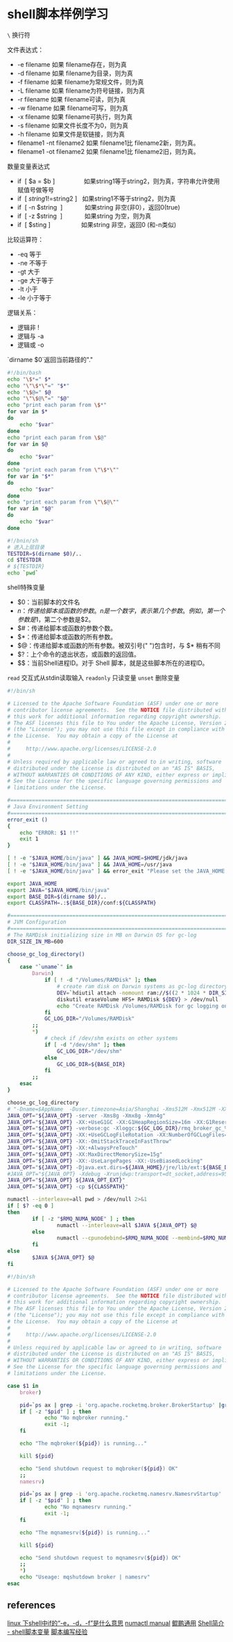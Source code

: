 # shell脚本样例学习

`\` 换行符

文件表达式：

* -e filename 如果 filename存在，则为真
* -d filename 如果 filename为目录，则为真
* -f filename 如果 filename为常规文件，则为真
* -L filename 如果 filename为符号链接，则为真
* -r filename 如果 filename可读，则为真
* -w filename 如果 filename可写，则为真
* -x filename 如果 filename可执行，则为真
* -s filename 如果文件长度不为0，则为真
* -h filename 如果文件是软链接，则为真
* filename1 -nt filename2 如果 filename1比 filename2新，则为真。
* filename1 -ot filename2 如果 filename1比 filename2旧，则为真。

数量变量表达式

* if  [ $a = $b ]                 如果string1等于string2，则为真，字符串允许使用赋值号做等号
* if  [ $string1 !=  $string2 ]   如果string1不等于string2，则为真       
* if  [ -n $string  ]             如果string 非空(非0），返回0(true)  
* if  [ -z $string  ]             如果string 为空，则为真
* if  [ $sting ]                  如果string 非空，返回0 (和-n类似)

比较运算符：

* -eq 等于
* -ne 不等于
* -gt 大于
* -ge 大于等于
* -lt 小于
* -le 小于等于

逻辑关系：

* 逻辑非 !
* 逻辑与 -a
* 逻辑或 -o

\`dirname $0\`返回当前路径的"."

~~~bash
#!/bin/bash
echo "\$*=" $*
echo "\"\$*\"=" "$*"
echo "\$@=" $@
echo "\"\$@\"=" "$@"
echo "print each param from \$*"
for var in $*
do
    echo "$var"
done
echo "print each param from \$@"
for var in $@
do
    echo "$var"
done
echo "print each param from \"\$*\""
for var in "$*"
do
    echo "$var"
done
echo "print each param from \"\$@\""
for var in "$@"
do
    echo "$var"
done
~~~

~~~bash
#!/bnin/sh
# 进入上层目录
TESTDIR=$(dirname $0)/..
cd $TESTDIR
# ${TESTDIR}
echo `pwd`
~~~

shell特殊变量

* $0：当前脚本的文件名
* $n：传递给脚本或函数的参数。n 是一个数字，表示第几个参数。例如，第一个参数是$1，第二个参数是$2。
* $#：传递给脚本或函数的参数个数。
* $*：传递给脚本或函数的所有参数。
* $@：传递给脚本或函数的所有参数。被双引号(" ")包含时，与 $* 稍有不同
* $?：上个命令的退出状态，或函数的返回值。
* $$：当前Shell进程ID。对于 Shell 脚本，就是这些脚本所在的进程ID。

`read` 交互式从stdin读取输入
`readonly` 只读变量
`unset` 删除变量

~~~bash
#!/bin/sh

# Licensed to the Apache Software Foundation (ASF) under one or more
# contributor license agreements.  See the NOTICE file distributed with
# this work for additional information regarding copyright ownership.
# The ASF licenses this file to You under the Apache License, Version 2.0
# (the "License"); you may not use this file except in compliance with
# the License.  You may obtain a copy of the License at
#
#     http://www.apache.org/licenses/LICENSE-2.0
#
# Unless required by applicable law or agreed to in writing, software
# distributed under the License is distributed on an "AS IS" BASIS,
# WITHOUT WARRANTIES OR CONDITIONS OF ANY KIND, either express or implied.
# See the License for the specific language governing permissions and
# limitations under the License.

#===========================================================================================
# Java Environment Setting
#===========================================================================================
error_exit ()
{
    echo "ERROR: $1 !!"
    exit 1
}

[ ! -e "$JAVA_HOME/bin/java" ] && JAVA_HOME=$HOME/jdk/java
[ ! -e "$JAVA_HOME/bin/java" ] && JAVA_HOME=/usr/java
[ ! -e "$JAVA_HOME/bin/java" ] && error_exit "Please set the JAVA_HOME variable in your environment, We need java(x64)!"

export JAVA_HOME
export JAVA="$JAVA_HOME/bin/java"
export BASE_DIR=$(dirname $0)/..
export CLASSPATH=.:${BASE_DIR}/conf:${CLASSPATH}

#===========================================================================================
# JVM Configuration
#===========================================================================================
# The RAMDisk initializing size in MB on Darwin OS for gc-log
DIR_SIZE_IN_MB=600

choose_gc_log_directory()
{
    case "`uname`" in
        Darwin)
            if [ ! -d "/Volumes/RAMDisk" ]; then
                # create ram disk on Darwin systems as gc-log directory
                DEV=`hdiutil attach -nomount ram://$((2 * 1024 * DIR_SIZE_IN_MB))` > /dev/null
                diskutil eraseVolume HFS+ RAMDisk ${DEV} > /dev/null
                echo "Create RAMDisk /Volumes/RAMDisk for gc logging on Darwin OS."
            fi
            GC_LOG_DIR="/Volumes/RAMDisk"
        ;;
        *)
            # check if /dev/shm exists on other systems
            if [ -d "/dev/shm" ]; then
                GC_LOG_DIR="/dev/shm"
            else
                GC_LOG_DIR=${BASE_DIR}
            fi
        ;;
    esac
}

choose_gc_log_directory
# "-Dname=$AppName  -Duser.timezone=Asia/Shanghai -Xms512M -Xmx512M -XX:PermSize=256M -XX:MaxPermSize=512M -XX:+HeapDumpOnOutOfMemoryError -XX:+PrintGCDateStamps  -XX:+PrintGCDetails -XX:NewRatio=1 -XX:SurvivorRatio=30 -XX:+UseParallelGC -XX:+UseParallelOldGC"
JAVA_OPT="${JAVA_OPT} -server -Xms8g -Xmx8g -Xmn4g"
JAVA_OPT="${JAVA_OPT} -XX:+UseG1GC -XX:G1HeapRegionSize=16m -XX:G1ReservePercent=25 -XX:InitiatingHeapOccupancyPercent=30 -XX:SoftRefLRUPolicyMSPerMB=0"
JAVA_OPT="${JAVA_OPT} -verbose:gc -Xloggc:${GC_LOG_DIR}/rmq_broker_gc_%p_%t.log -XX:+PrintGCDetails -XX:+PrintGCDateStamps -XX:+PrintGCApplicationStoppedTime -XX:+PrintAdaptiveSizePolicy"
JAVA_OPT="${JAVA_OPT} -XX:+UseGCLogFileRotation -XX:NumberOfGCLogFiles=5 -XX:GCLogFileSize=30m"
JAVA_OPT="${JAVA_OPT} -XX:-OmitStackTraceInFastThrow"
JAVA_OPT="${JAVA_OPT} -XX:+AlwaysPreTouch"
JAVA_OPT="${JAVA_OPT} -XX:MaxDirectMemorySize=15g"
JAVA_OPT="${JAVA_OPT} -XX:-UseLargePages -XX:-UseBiasedLocking"
JAVA_OPT="${JAVA_OPT} -Djava.ext.dirs=${JAVA_HOME}/jre/lib/ext:${BASE_DIR}/lib:${JAVA_HOME}/lib/ext"
#JAVA_OPT="${JAVA_OPT} -Xdebug -Xrunjdwp:transport=dt_socket,address=9555,server=y,suspend=n"
JAVA_OPT="${JAVA_OPT} ${JAVA_OPT_EXT}"
JAVA_OPT="${JAVA_OPT} -cp ${CLASSPATH}"

numactl --interleave=all pwd > /dev/null 2>&1
if [ $? -eq 0 ]
then
        if [ -z "$RMQ_NUMA_NODE" ] ; then
                numactl --interleave=all $JAVA ${JAVA_OPT} $@
        else
                numactl --cpunodebind=$RMQ_NUMA_NODE --membind=$RMQ_NUMA_NODE $JAVA ${JAVA_OPT} $@
        fi
else
        $JAVA ${JAVA_OPT} $@
fi
~~~

~~~bash
#!/bin/sh

# Licensed to the Apache Software Foundation (ASF) under one or more
# contributor license agreements.  See the NOTICE file distributed with
# this work for additional information regarding copyright ownership.
# The ASF licenses this file to You under the Apache License, Version 2.0
# (the "License"); you may not use this file except in compliance with
# the License.  You may obtain a copy of the License at
#
#     http://www.apache.org/licenses/LICENSE-2.0
#
# Unless required by applicable law or agreed to in writing, software
# distributed under the License is distributed on an "AS IS" BASIS,
# WITHOUT WARRANTIES OR CONDITIONS OF ANY KIND, either express or implied.
# See the License for the specific language governing permissions and
# limitations under the License.

case $1 in
    broker)

    pid=`ps ax | grep -i 'org.apache.rocketmq.broker.BrokerStartup' |grep java | grep -v grep | awk '{print $1}'`
    if [ -z "$pid" ] ; then
            echo "No mqbroker running."
            exit -1;
    fi

    echo "The mqbroker(${pid}) is running..."

    kill ${pid}

    echo "Send shutdown request to mqbroker(${pid}) OK"
    ;;
    namesrv)

    pid=`ps ax | grep -i 'org.apache.rocketmq.namesrv.NamesrvStartup' |grep java | grep -v grep | awk '{print $1}'`
    if [ -z "$pid" ] ; then
            echo "No mqnamesrv running."
            exit -1;
    fi

    echo "The mqnamesrv(${pid}) is running..."

    kill ${pid}

    echo "Send shutdown request to mqnamesrv(${pid}) OK"
    ;;
    *)
    echo "Useage: mqshutdown broker | namesrv"
esac

~~~

## references

[linux 下shell中if的“-e，-d，-f”是什么意思](https://blog.csdn.net/superbfly/article/details/49274889)
[numactl manual](https://man7.org/linux/man-pages/man8/numactl.8.html)
[鲲鹏通用](https://support.huaweicloud.com/tuningtip-kunpenggrf/kunpengtuning_12_0009.html)
[Shell简介 - shell脚本变量](http://c.biancheng.net/cpp/view/2739.html)
[脚本编写经验](https://mp.weixin.qq.com/s/22awzL9yNoEa8kSyUt0fog)
